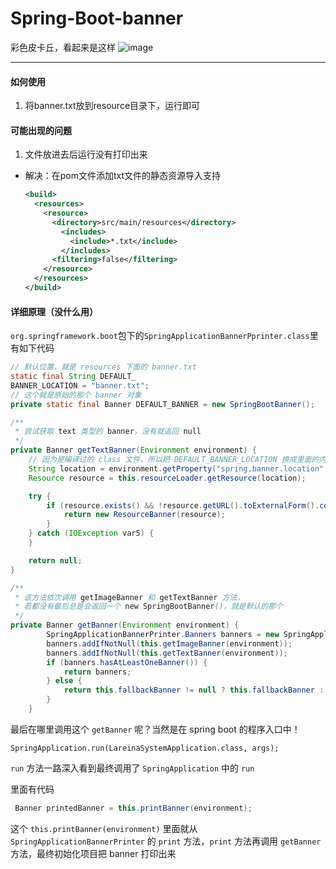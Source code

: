 # Spring-Boot-banner
彩色皮卡丘，看起来是这样
![image](https://user-images.githubusercontent.com/68090341/121640990-39135800-cac1-11eb-9b14-efae8d04fb29.png)

---
#### 如何使用
1. 将banner.txt放到resource目录下，运行即可

#### 可能出现的问题
1. 文件放进去后运行没有打印出来
  * 解决：在pom文件添加txt文件的静态资源导入支持
    ```xml
    <build>
      <resources>
        <resource>
          <directory>src/main/resources</directory>
            <includes>
              <include>*.txt</include>
            </includes>
          <filtering>false</filtering>
        </resource>
      </resources>
    </build>
    ```

#### 详细原理（没什么用）
`org.springframework.boot`包下的`SpringApplicationBannerPprinter.class`里有如下代码

```java
// 默认位置，就是 resources 下面的 banner.txt
static final String DEFAULT_
BANNER_LOCATION = "banner.txt";
// 这个就是原始的那个 banner 对象
private static final Banner DEFAULT_BANNER = new SpringBootBanner();

/**
 * 尝试获取 text 类型的 banner，没有就返回 null
 */
private Banner getTextBanner(Environment environment) {
    // 因为是编译过的 class 文件，所以把 DEFAULT_BANNER_LOCATION 换成里面的内容了
    String location = environment.getProperty("spring.banner.location", "banner.txt");
    Resource resource = this.resourceLoader.getResource(location);

    try {
        if (resource.exists() && !resource.getURL().toExternalForm().contains("liquibase-core")) {
            return new ResourceBanner(resource);
        }
    } catch (IOException var5) {
    }

    return null;
}

/**
 * 该方法依次调用 getImageBanner 和 getTextBanner 方法，
 * 若都没有最后总是会返回一个 new SpringBootBanner()，就是默认的那个
 */
private Banner getBanner(Environment environment) {
        SpringApplicationBannerPrinter.Banners banners = new SpringApplicationBannerPrinter.Banners();
        banners.addIfNotNull(this.getImageBanner(environment));
        banners.addIfNotNull(this.getTextBanner(environment));
        if (banners.hasAtLeastOneBanner()) {
            return banners;
        } else {
            return this.fallbackBanner != null ? this.fallbackBanner : DEFAULT_BANNER;
        }
    }
```

最后在哪里调用这个 `getBanner` 呢？当然是在 spring boot 的程序入口中！

`SpringApplication.run(LareinaSystemApplication.class, args);`

`run` 方法一路深入看到最终调用了 `SpringApplication` 中的 `run`

 里面有代码

```java
 Banner printedBanner = this.printBanner(environment);
```

这个 `this.printBanner(environment)` 里面就从 `SpringApplicationBannerPrinter` 的 `print` 方法，`print` 方法再调用 `getBanner` 方法，最终初始化项目把 banner 打印出来






